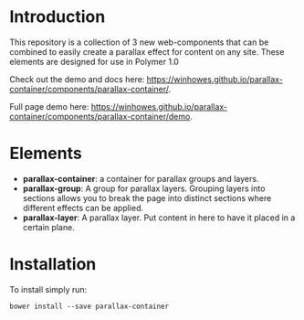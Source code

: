 # Introduction
This repository is a collection of 3 new web-components that can be combined to easily create a parallax effect for content on any site. These elements are designed for use in Polymer 1.0

Check out the demo and docs here: https://winhowes.github.io/parallax-container/components/parallax-container/.

Full page demo here: https://winhowes.github.io/parallax-container/components/parallax-container/demo.

# Elements
 - **parallax-container**: a container for parallax groups and layers.
 - **parallax-group**: A group for parallax layers. Grouping layers into sections allows you to break the page into distinct sections where different effects can be applied.
 - **parallax-layer**: A parallax layer. Put content in here to have it placed in a certain plane.

# Installation
To install simply run:
```
bower install --save parallax-container
```
